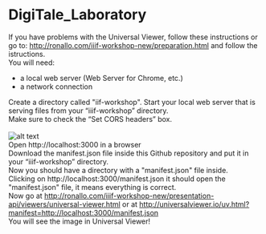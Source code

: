 # DigiTale_Laboratory

If you have problems with the Universal Viewer, follow these instructions or go to: http://ronallo.com/iiif-workshop-new/preparation.html and follow the istructions.
<br>
You will need:
- a local web server (Web Server for Chrome, etc.)
- a network connection

Create a directory called "iif-workshop".
Start your local web server that is serving files from your “iiif-workshop” directory.
<br>
Make sure to check the “Set CORS headers” box.
<br>
<br>
![alt text](https://github.com/ariele-santello/Digital_Dramas_Laboratory/blob/main/assets/img/web-server-for-chrome.png?raw=true)
<br>
Open http://localhost:3000 in a browser
<br>
Download the manifest.json file inside this Github repository and put it in your “iiif-workshop” directory.
<br>
Now you should have a directory with a "manifest.json" file inside.
<br>
Clicking on http://localhost:3000/manifest.json it should open the "manifest.json" file, it means everything is correct.
<br>
Now go at http://ronallo.com/iiif-workshop-new/presentation-api/viewers/universal-viewer.html or at http://universalviewer.io/uv.html?manifest=http://localhost:3000/manifest.json
<br>
You will see the image in Universal Viewer!

